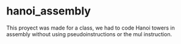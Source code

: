 # hanoi_assembly

This proyect was made for a class, we had to code Hanoi towers in assembly without using pseudoinstructions 
or the mul instruction.
